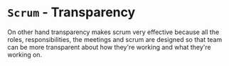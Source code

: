 # `Scrum` - Transparency

On other hand transparency makes scrum very effective because all the
roles, responsibilities, the meetings and scrum are designed so that
team can be more transparent about how they're working and what they're
working on.
